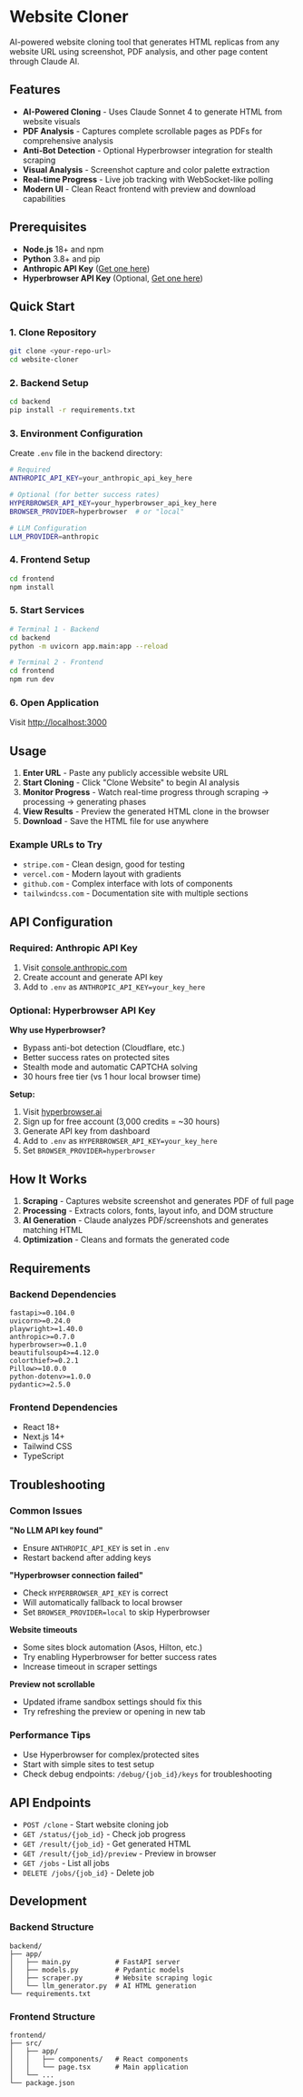 # Website Cloner

AI-powered website cloning tool that generates HTML replicas from any website URL using screenshot, PDF analysis, and other page content through Claude AI.

## Features

-  **AI-Powered Cloning** - Uses Claude Sonnet 4 to generate HTML from website visuals
-  **PDF Analysis** - Captures complete scrollable pages as PDFs for comprehensive analysis
-  **Anti-Bot Detection** - Optional Hyperbrowser integration for stealth scraping
-  **Visual Analysis** - Screenshot capture and color palette extraction
-  **Real-time Progress** - Live job tracking with WebSocket-like polling
-  **Modern UI** - Clean React frontend with preview and download capabilities

## Prerequisites

- **Node.js** 18+ and npm
- **Python** 3.8+ and pip
- **Anthropic API Key** ([Get one here](https://console.anthropic.com/))
- **Hyperbrowser API Key** (Optional, [Get one here](https://hyperbrowser.ai/))

## Quick Start

### 1. Clone Repository
```bash
git clone <your-repo-url>
cd website-cloner
```

### 2. Backend Setup
```bash
cd backend
pip install -r requirements.txt
```

### 3. Environment Configuration
Create `.env` file in the backend directory:
```bash
# Required
ANTHROPIC_API_KEY=your_anthropic_api_key_here

# Optional (for better success rates)
HYPERBROWSER_API_KEY=your_hyperbrowser_api_key_here
BROWSER_PROVIDER=hyperbrowser  # or "local"

# LLM Configuration
LLM_PROVIDER=anthropic
```

### 4. Frontend Setup
```bash
cd frontend
npm install
```

### 5. Start Services
```bash
# Terminal 1 - Backend
cd backend
python -m uvicorn app.main:app --reload

# Terminal 2 - Frontend  
cd frontend
npm run dev
```

### 6. Open Application
Visit [http://localhost:3000](http://localhost:3000)

## Usage

1. **Enter URL** - Paste any publicly accessible website URL
2. **Start Cloning** - Click "Clone Website" to begin AI analysis
3. **Monitor Progress** - Watch real-time progress through scraping → processing → generating phases
4. **View Results** - Preview the generated HTML clone in the browser
5. **Download** - Save the HTML file for use anywhere

### Example URLs to Try
- `stripe.com` - Clean design, good for testing
- `vercel.com` - Modern layout with gradients
- `github.com` - Complex interface with lots of components
- `tailwindcss.com` - Documentation site with multiple sections

## API Configuration

### Required: Anthropic API Key
1. Visit [console.anthropic.com](https://console.anthropic.com/)
2. Create account and generate API key
3. Add to `.env` as `ANTHROPIC_API_KEY=your_key_here`

### Optional: Hyperbrowser API Key
**Why use Hyperbrowser?**
- Bypass anti-bot detection (Cloudflare, etc.)
- Better success rates on protected sites
- Stealth mode and automatic CAPTCHA solving
- 30 hours free tier (vs 1 hour local browser time)

**Setup:**
1. Visit [hyperbrowser.ai](https://hyperbrowser.ai/)
2. Sign up for free account (3,000 credits = ~30 hours)
3. Generate API key from dashboard
4. Add to `.env` as `HYPERBROWSER_API_KEY=your_key_here`
5. Set `BROWSER_PROVIDER=hyperbrowser`

## How It Works

1. **Scraping** - Captures website screenshot and generates PDF of full page
2. **Processing** - Extracts colors, fonts, layout info, and DOM structure  
3. **AI Generation** - Claude analyzes PDF/screenshots and generates matching HTML
4. **Optimization** - Cleans and formats the generated code

## Requirements

### Backend Dependencies
```
fastapi>=0.104.0
uvicorn>=0.24.0
playwright>=1.40.0
anthropic>=0.7.0
hyperbrowser>=0.1.0
beautifulsoup4>=4.12.0
colorthief>=0.2.1
Pillow>=10.0.0
python-dotenv>=1.0.0
pydantic>=2.5.0
```

### Frontend Dependencies
- React 18+
- Next.js 14+
- Tailwind CSS
- TypeScript

## Troubleshooting

### Common Issues

**"No LLM API key found"**
- Ensure `ANTHROPIC_API_KEY` is set in `.env`
- Restart backend after adding keys

**"Hyperbrowser connection failed"**
- Check `HYPERBROWSER_API_KEY` is correct
- Will automatically fallback to local browser
- Set `BROWSER_PROVIDER=local` to skip Hyperbrowser

**Website timeouts**
- Some sites block automation (Asos, Hilton, etc.)
- Try enabling Hyperbrowser for better success rates
- Increase timeout in scraper settings

**Preview not scrollable**
- Updated iframe sandbox settings should fix this
- Try refreshing the preview or opening in new tab

### Performance Tips

- Use Hyperbrowser for complex/protected sites
- Start with simple sites to test setup
- Check debug endpoints: `/debug/{job_id}/keys` for troubleshooting

## API Endpoints

- `POST /clone` - Start website cloning job
- `GET /status/{job_id}` - Check job progress
- `GET /result/{job_id}` - Get generated HTML
- `GET /result/{job_id}/preview` - Preview in browser
- `GET /jobs` - List all jobs
- `DELETE /jobs/{job_id}` - Delete job

## Development

### Backend Structure
```
backend/
├── app/
│   ├── main.py           # FastAPI server
│   ├── models.py         # Pydantic models
│   ├── scraper.py        # Website scraping logic
│   └── llm_generator.py  # AI HTML generation
└── requirements.txt
```

### Frontend Structure  
```
frontend/
├── src/
│   ├── app/
│   │   ├── components/   # React components
│   │   └── page.tsx      # Main application
│   └── ...
└── package.json
```